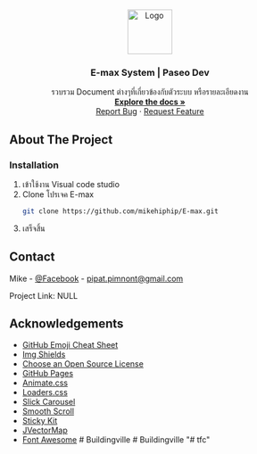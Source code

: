 <!-- PROJECT LOGO -->
<br />
<p align="center">
  <a href="https://github.com/mikehiphip/E-max#readme">
    <img src="public/uploads/logo.png" alt="Logo" width="80" height="80">
  </a>
  <h3 align="center">E-max System | Paseo Dev</h3>
  <p align="center">
    รวบรวม Document ต่างๆที่เกี่ยวข้องกับตัวระบบ หรือรายละเอียดงาน
    <br />
    <a href="https://github.com/mikehiphip/E-max"><strong>Explore the docs »</strong></a>
    <br />
    <a href="https://github.com/mikehiphip/E-max/issues">Report Bug</a>
    ·
    <a href="https://github.com/mikehiphip/E-max/issues">Request Feature</a>
  </p>
</p>


<!-- ABOUT THE PROJECT -->
## About The Project

### Installation
1. เข้าใช้งาน Visual code studio
2. Clone โปรเจค E-max
   ```sh
   git clone https://github.com/mikehiphip/E-max.git
   ```
3. เสร็จสิ้น

<!-- CONTACT -->
## Contact

Mike - [@Facebook](https://web.facebook.com/MikeSociety/) - pipat.pimnont@gmail.com

Project Link: NULL



<!-- ACKNOWLEDGEMENTS -->
## Acknowledgements
* [GitHub Emoji Cheat Sheet](https://www.webpagefx.com/tools/emoji-cheat-sheet)
* [Img Shields](https://shields.io)
* [Choose an Open Source License](https://choosealicense.com)
* [GitHub Pages](https://pages.github.com)
* [Animate.css](https://daneden.github.io/animate.css)
* [Loaders.css](https://connoratherton.com/loaders)
* [Slick Carousel](https://kenwheeler.github.io/slick)
* [Smooth Scroll](https://github.com/cferdinandi/smooth-scroll)
* [Sticky Kit](http://leafo.net/sticky-kit)
* [JVectorMap](http://jvectormap.com)
* [Font Awesome](https://fontawesome.com)
#   B u i l d i n g v i l l e  
 #   B u i l d i n g v i l l e  
 "# tfc" 

